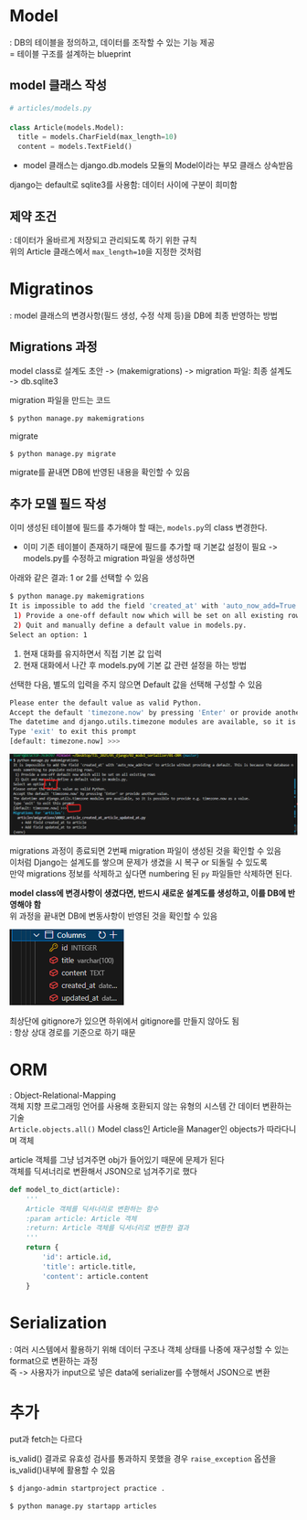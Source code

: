 # Model
: DB의 테이블을 정의하고, 데이터를 조작할 수 있는 기능 제공  
= 테이블 구조를 설계하는 blueprint  

## model 클래스 작성  
```python
# articles/models.py

class Article(models.Model):
  title = models.CharField(max_length=10)
  content = models.TextField()
```

* model 클래스는 django.db.models 모듈의 Model이라는 부모 클래스 상속받음  

django는 default로 sqlite3를 사용함: 데이터 사이에 구분이 희미함  

## 제약 조건  
: 데이터가 올바르게 저장되고 관리되도록 하기 위한 규칙  
위의 Article 클래스에서 `max_length=10`을 지정한 것처럼  

# Migratinos  
: model 클래스의 변경사항(필드 생성, 수정 삭제 등)을 DB에 최종 반영하는 방법  

## Migrations 과정  
model class로 설계도 초안 -> (makemigrations) -> migration 파일: 최종 설계도 -> db.sqlite3  

migration 파일을 만드는 코드   
```bash
$ python manage.py makemigrations
```

migrate  
```bash
$ python manage.py migrate
```  

migrate를 끝내면 DB에 반영된 내용을 확인할 수 있음  

## 추가 모델 필드 작성  
이미 생성된 테이블에 필드를 추가해야 할 때는, `models.py`의 class 변경한다.    
* 이미 기존 테이블이 존재하기 때문에 필드를 추가할 때 기본값 설정이 필요 -> models.py를 수정하고 migration 파일을 생성하면  

아래와 같은 결과: 1 or 2를 선택할 수 있음  

```bash
$ python manage.py makemigrations
It is impossible to add the field 'created_at' with 'auto_now_add=True' to article without providing a default. This is because the database needs something to populate existing rows.
 1) Provide a one-off default now which will be set on all existing rows
 2) Quit and manually define a default value in models.py.
Select an option: 1
```

1. 현재 대화를 유지하면서 직접 기본 값 입력  
2. 현재 대화에서 나간 후 models.py에 기본 값 관련 설정을 하는 방법  

선택한 다음, 별도의 입력을 주지 않으면 Default 값을 선택해 구성할 수 있음  

```bash
Please enter the default value as valid Python.
Accept the default 'timezone.now' by pressing 'Enter' or provide another value.
The datetime and django.utils.timezone modules are available, so it is possible to provide e.g. timezone.now as a value.
Type 'exit' to exit this prompt
[default: timezone.now] >>>
```

![alt text](image-1.png)

migrations 과정이 종료되면 2번째 migration 파일이 생성된 것을 확인할 수 있음  
이처럼 Django는 설계도를 쌓으며 문제가 생겼을 시 복구 or 되돌릴 수 있도록  
만약 migrations 정보를 삭제하고 싶다면 numbering 된 `py` 파일들만 삭제하면 된다.  

**model class에 변경사항이 생겼다면, 반드시 새로운 설계도를 생성하고, 이를 DB에 반영해야 함**  
위 과정을 끝내면 DB에 변동사항이 반영된 것을 확인할 수 있음  

![alt text](image.png)

최상단에 gitignore가 있으면 하위에서 gitignore를 만들지 않아도 됨  
: 항상 상대 경로를 기준으로 하기 때문  

# ORM  
: Object-Relational-Mapping  
객체 지향 프로그래밍 언어를 사용해 호환되지 않는 유형의 시스템 간 데이터 변환하는 기술  
`Article.objects.all()` Model class인 Article을 Manager인 objects가 따라다니며 객체  

article 객체를 그냥 넘겨주면 obj가 들어있기 때문에 문제가 된다  
객체를 딕셔너리로 변환해서 JSON으로 넘겨주기로 했다  
```python
def model_to_dict(article):
    '''
    Article 객체를 딕셔너리로 변환하는 함수
    :param article: Article 객체
    :return: Article 객체를 딕셔너리로 변환한 결과
    '''
    return {
        'id': article.id,
        'title': article.title,
        'content': article.content
    }

```

# Serialization  
: 여러 시스템에서 활용하기 위해 데이터 구조나 객체 상태를 나중에 재구성할 수 있는 format으로 변환하는 과정  
즉 -> 사용자가 input으로 넣은 data에 serializer를 수행해서 JSON으로 변환  


# 추가  
put과 fetch는 다르다  

is_valid() 결과로 유효성 검사를 통과하지 못했을 경우 `raise_exception` 옵션을 is_valid()내부에 활용할 수 있음  

```bash
$ django-admin startproject practice .
```

```bash
$ python manage.py startapp articles
```